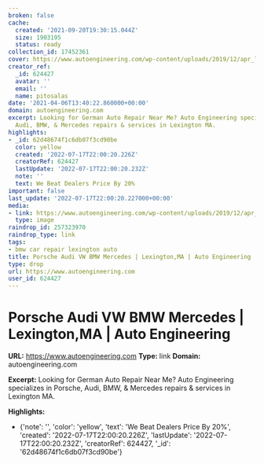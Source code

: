 ```yaml
---
broken: false
cache:
  created: '2021-09-20T19:30:15.044Z'
  size: 1903195
  status: ready
collection_id: 17452361
cover: https://www.autoengineering.com/wp-content/uploads/2019/12/apr_logo_cmyk_red-300x60.png
creator_ref:
  _id: 624427
  avatar: ''
  email: ''
  name: pitosalas
date: '2021-04-06T13:40:22.860000+00:00'
domain: autoengineering.com
excerpt: Looking for German Auto Repair Near Me? Auto Engineering specializes in Porsche,
  Audi, BMW, & Mercedes repairs & services in Lexington MA.
highlights:
- _id: 62d48674f1c6db07f3cd90be
  color: yellow
  created: '2022-07-17T22:00:20.226Z'
  creatorRef: 624427
  lastUpdate: '2022-07-17T22:00:20.232Z'
  note: ''
  text: We Beat Dealers Price By 20%
important: false
last_update: '2022-07-17T22:00:20.227000+00:00'
media:
- link: https://www.autoengineering.com/wp-content/uploads/2019/12/apr_logo_cmyk_red-300x60.png
  type: image
raindrop_id: 257323970
raindrop_type: link
tags:
- bmw car repair lexington auto
title: Porsche Audi VW BMW Mercedes | Lexington,MA | Auto Engineering
type: drop
url: https://www.autoengineering.com
user_id: 624427
---
```


# Porsche Audi VW BMW Mercedes | Lexington,MA | Auto Engineering

**URL:** https://www.autoengineering.com
**Type:** link
**Domain:** autoengineering.com

**Excerpt:** Looking for German Auto Repair Near Me? Auto Engineering specializes in Porsche, Audi, BMW, & Mercedes repairs & services in Lexington MA.

**Highlights:**
- {'note': '', 'color': 'yellow', 'text': 'We Beat Dealers Price By 20%', 'created': '2022-07-17T22:00:20.226Z', 'lastUpdate': '2022-07-17T22:00:20.232Z', 'creatorRef': 624427, '_id': '62d48674f1c6db07f3cd90be'}
